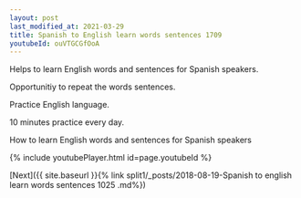 ```yaml
---
layout: post
last_modified_at: 2021-03-29
title: Spanish to English learn words sentences 1709 
youtubeId: ouVTGCGfOoA
---
```

 
 
Helps to learn English words and sentences for Spanish speakers.

Opportunitiy to repeat the words sentences. 

Practice English language. 
 
10 minutes practice every day. 
 
How to learn English words and sentences for Spanish speakers 
 
{% include youtubePlayer.html id=page.youtubeId %}
 
 
[Next]({{ site.baseurl }}{% link  split1/_posts/2018-08-19-Spanish to english learn words sentences 1025 .md%})
 
